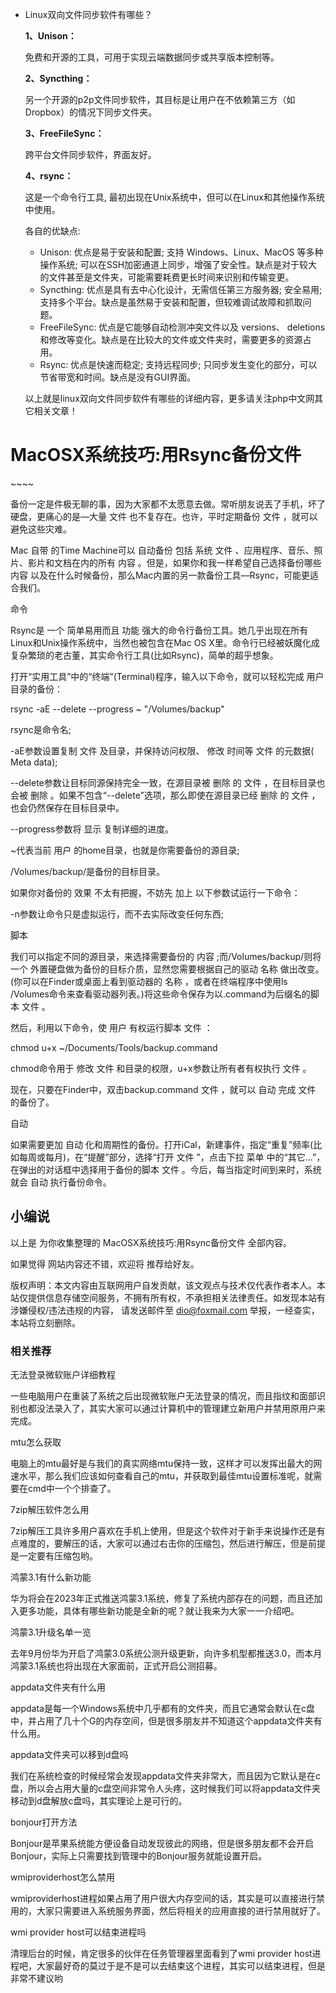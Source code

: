 - Linux双向文件同步软件有哪些？

  **1、Unison：**

  免费和开源的工具，可用于实现云端数据同步或共享版本控制等。

  **2、Syncthing：**

  另一个开源的p2p文件同步软件，其目标是让用户在不依赖第三方（如Dropbox）的情况下同步文件夹。

  **3、FreeFileSync：**

  跨平台文件同步软件，界面友好。

  **4、rsync：**

  这是一个命令行工具, 最初出现在Unix系统中，但可以在Linux和其他操作系统中使用。

  各自的优缺点:

  - Unison: 优点是易于安装和配置; 支持 Windows、Linux、MacOS 等多种操作系统; 可以在SSH加密通道上同步，增强了安全性。缺点是对于较大的文件甚至是文件夹，可能需要耗费更长时间来识别和传输变更。
  - Syncthing: 优点是具有去中心化设计，无需信任第三方服务器; 安全易用; 支持多个平台。缺点是虽然易于安装和配置，但较难调试故障和抓取问题。
  - FreeFileSync: 优点是它能够自动检测冲突文件以及 versions、 deletions 和修改等变化。缺点是在比较大的文件或文件夹时，需要更多的资源占用。
  - Rsync: 优点是快速而稳定; 支持远程同步; 只同步发生变化的部分，可以节省带宽和时间。缺点是没有GUI界面。

  以上就是linux双向文件同步软件有哪些的详细内容，更多请关注php中文网其它相关文章！







# MacOSX系统技巧:用Rsync备份文件

\~~~~

备份一定是件极无聊的事，因为大家都不太愿意去做。常听朋友说丟了手机，坏了硬盘，更痛心的是––大量 文件 也不复存在。也许，平时定期备份 文件 ，就可以避免这些灾难。

Mac 自带 的Time Machine可以 自动备份 包括 系统 文件 、应用程序、音乐、照片、影片和文档在内的所有 内容 。但是，如果你和我一样希望自己选择备份哪些 内容 以及在什么时候备份，那么Mac内置的另一款备份工具––Rsync，可能更适合我们。

命令

Rsync是 一个 简单易用而且 功能 强大的命令行备份工具。她几乎出现在所有Linux和Unix操作系统中，当然也被包含在Mac OS X里。命令行已经被妖魔化成复杂繁琐的老古董，其实命令行工具(比如Rsync)，简单的超乎想象。

打开“实用工具”中的“终端”(Terminal)程序，输入以下命令，就可以轻松完成 用户 目录的备份：

rsync -aE --delete --progress ~ "/Volumes/backup"

rsync是命令名;

-aE参数设置复制 文件 及目录，并保持访问权限、 修改 时间等 文件 的元数据( Meta data);

--delete参数让目标同源保持完全一致，在源目录被 删除 的 文件 ，在目标目录也会被 删除 。如果不包含“--delete”选项，那么即使在源目录已经 删除 的 文件 ，也会仍然保存在目标目录中。

--progress参数将 显示 复制详细的进度。

~代表当前 用户 的home目录，也就是你需要备份的源目录;

/Volumes/backup/是备份的目标目录。

如果你对备份的 效果 不太有把握，不妨先 加上 以下参数试运行一下命令：

-n参数让命令只是虚拟运行，而不去实际改变任何东西;



脚本

我们可以指定不同的源目录，来选择需要备份的 内容 ;而/Volumes/backup/则将 一个 外置硬盘做为备份的目标介质，显然您需要根据自己的驱动 名称 做出改变。(你可以在Finder或桌面上看到驱动器的 名称 ，或者在终端程序中使用ls /Volumes命令来查看驱动器列表。)将这些命令保存为以.command为后缀名的脚本 文件 。



然后，利用以下命令，使 用户 有权运行脚本 文件 ：

chmod u+x ~/Documents/Tools/backup.command

chmod命令用于 修改 文件 和目录的权限，u+x参数让所有者有权执行 文件 。

现在，只要在Finder中，双击backup.command 文件 ，就可以 自动 完成 文件 的备份了。

自动

如果需要更加 自动 化和周期性的备份。打开iCal，新建事件，指定“重复”频率(比如每周或每月)，在“提醒”部分，选择“打开 文件 ”，点击下拉 菜单 中的“其它...”，在弹出的对话框中选择用于备份的脚本 文件 。今后，每当指定时间到来时，系统就会 自动 执行备份命令。



## 小编说

以上是 为你收集整理的 MacOSX系统技巧:用Rsync备份文件 全部内容。

如果觉得 网站内容还不错，欢迎将 推荐给好友。



版权声明：本文内容由互联网用户自发贡献，该文观点与技术仅代表作者本人。本站仅提供信息存储空间服务，不拥有所有权，不承担相关法律责任。如发现本站有涉嫌侵权/违法违规的内容， 请发送邮件至 dio@foxmail.com 举报，一经查实，本站将立刻删除。















### 相关推荐



无法登录微软账户详细教程

一些电脑用户在重装了系统之后出现微软账户无法登录的情况，而且指纹和面部识别也都没法录入了，其实大家可以通过计算机中的管理建立新用户并禁用原用户来完成。





mtu怎么获取

电脑上的mtu最好是与我们的真实网络mtu保持一致，这样才可以发挥出最大的网速水平，那么我们应该如何查看自己的mtu，并获取到最佳mtu设置标准呢，就需要在cmd中一个个排查了。





7zip解压软件怎么用

7zip解压工具许多用户喜欢在手机上使用，但是这个软件对于新手来说操作还是有点难度的，要解压的话，大家可以通过右击你的压缩包，然后进行解压，但是前提是一定要有压缩包哟。





鸿蒙3.1有什么新功能

华为将会在2023年正式推送鸿蒙3.1系统，修复了系统内部存在的问题，而且还加入更多功能，具体有哪些新功能是全新的呢？就让我来为大家一一介绍吧。





鸿蒙3.1升级名单一览

去年9月份华为开启了鸿蒙3.0系统公测升级更新，向许多机型都推送3.0，而本月鸿蒙3.1系统也将出现在大家面前，正式开启公测招募。





appdata文件夹有什么用

appdata是每一个Windows系统中几乎都有的文件夹，而且它通常会默认在c盘中，并占用了几十个G的内存空间，但是很多朋友并不知道这个appdata文件夹有什么用。





appdata文件夹可以移到d盘吗

我们在系统检查的时候经常会发现appdata文件夹非常大，而且因为它默认是在c盘，所以会占用大量的c盘空间非常令人头疼，这时候我们可以将appdata文件夹移动到d盘解放c盘吗，其实理论上是可行的。





bonjour打开方法

Bonjour是苹果系统能方便设备自动发现彼此的网络，但是很多朋友都不会开启Bonjour，实际上只需要找到管理中的Bonjour服务就能设置开启。





wmiproviderhost怎么禁用

wmiproviderhost进程如果占用了用户很大内存空间的话，其实是可以直接进行禁用的，大家只需要进入系统服务界面，然后将相关的应用直接的进行禁用就好了。





wmi provider host可以结束进程吗

清理后台的时候，肯定很多的伙伴在任务管理器里面看到了wmi provider host进程吧，大家最好奇的莫过于是不是可以去结束这个进程，其实可以结束进程，但是非常不建议哟